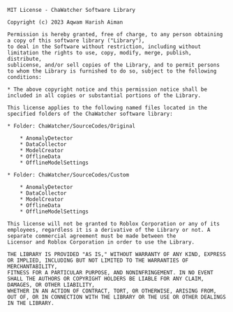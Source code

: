 	MIT License - ChaWatcher Software Library

	Copyright (c) 2023 Aqwam Harish Aiman

	Permission is hereby granted, free of charge, to any person obtaining a copy of this software library ("Library"), 
	to deal in the Software without restriction, including without limitation the rights to use, copy, modify, merge, publish, distribute, 
	sublicense, and/or sell copies of the Library, and to permit persons to whom the Library is furnished to do so, subject to the following conditions:

	* The above copyright notice and this permission notice shall be included in all copies or substantial portions of the Library.

	This license applies to the following named files located in the specified folders of the ChaWatcher software library:

	* Folder: ChaWatcher/SourceCodes/Original

  		* AnomalyDetector
  		* DataCollector
  		* ModelCreator
  		* OfflineData
  		* OfflineModelSettings

	* Folder: ChaWatcher/SourceCodes/Custom

  		* AnomalyDetector
  		* DataCollector
  		* ModelCreator
  		* OfflineData
  		* OfflineModelSettings
  	
  	This license will not be granted to Roblox Corporation or any of its employees, regardless it is a derivative of the Library or not. A separate commercial agreement must be made between the 
  	Licensor and Roblox Corporation in order to use the Library.

	THE LIBRARY IS PROVIDED "AS IS," WITHOUT WARRANTY OF ANY KIND, EXPRESS OR IMPLIED, INCLUDING BUT NOT LIMITED TO THE WARRANTIES OF MERCHANTABILITY, 
	FITNESS FOR A PARTICULAR PURPOSE, AND NONINFRINGEMENT. IN NO EVENT SHALL THE AUTHORS OR COPYRIGHT HOLDERS BE LIABLE FOR ANY CLAIM, DAMAGES, OR OTHER LIABILITY, 
	WHETHER IN AN ACTION OF CONTRACT, TORT, OR OTHERWISE, ARISING FROM, OUT OF, OR IN CONNECTION WITH THE LIBRARY OR THE USE OR OTHER DEALINGS IN THE LIBRARY.

